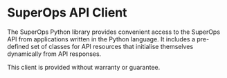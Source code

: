 # SuperOps API Client

The SuperOps Python library provides convenient access to the SuperOps API from applications written in the Python language.
It includes a pre-defined set of classes for API resources that initialise themselves dynamically from API responses.

This client is provided without warranty or guarantee.